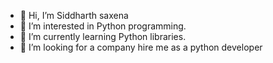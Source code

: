 - 👋 Hi, I’m Siddharth saxena
- 👀 I’m interested in Python programming.
- 🌱 I’m currently learning Python libraries.
- 💞️ I’m looking for a company hire me as a python developer


<!---
sidcoder121/sidcoder121 is a ✨ special ✨ repository because its `README.md` (this file) appears on your GitHub profile.
You can click the Preview link to take a look at your changes.
--->
